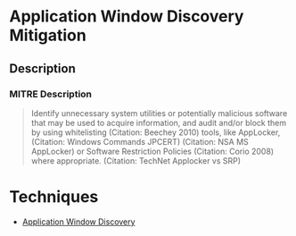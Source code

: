 
# Application Window Discovery Mitigation

## Description

### MITRE Description

> Identify unnecessary system utilities or potentially malicious software that may be used to acquire information, and audit and/or block them by using whitelisting (Citation: Beechey 2010) tools, like AppLocker, (Citation: Windows Commands JPCERT) (Citation: NSA MS AppLocker) or Software Restriction Policies (Citation: Corio 2008) where appropriate. (Citation: TechNet Applocker vs SRP)


# Techniques


* [Application Window Discovery](../techniques/Application-Window-Discovery.md)

